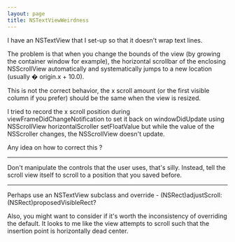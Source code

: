```yaml
---
layout: page
title: NSTextViewWeirdness
---
```


I have an NSTextView that I set-up so that it doesn't wrap text lines.

The problem is that when you change the bounds of the view (by growing the container window for example), the horizontal scrollbar of the enclosing NSScrollView automatically and systematically jumps to a new location (usually � origin.x + 10.0).

This is not the correct behavior, the x scroll amount (or the first visible column if you prefer) should be the same when the view is resized.

I tried to record the x scroll position during viewFrameDidChangeNotification to set it back on windowDidUpdate using NSScrollView horizontalScroller setFloatValue but while the value of the NSScroller changes, the NSScrollView doesn't update.

Any idea on how to correct this ?

----

Don't manipulate the controls that the user uses, that's silly. Instead, tell the scroll view itself to scroll to a position that you saved before.

----

Perhaps use an NSTextView subclass and override     - (NSRect)adjustScroll:(NSRect)proposedVisibleRect?  

Also, you might want to consider if it's worth the inconsistency of overriding the default.  It looks to me like the view attempts to scroll such that the insertion point is horizontally dead center.

